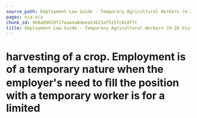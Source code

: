 ```yaml
---
source_path: Employment Law Guide - Temporary Agricultural Workers (H-2A Visas).md
pages: n/a-n/a
chunk_id: 908a89028f17eaa4a0deea53823af515fc81df7c
title: Employment Law Guide - Temporary Agricultural Workers (H-2A Visas)
---
```

# harvesting of a crop. Employment is of a temporary nature when the employer's need to ﬁll the position with a temporary worker is for a limited
